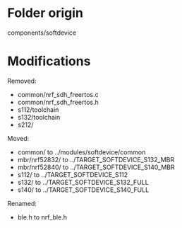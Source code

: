 # Folder origin

components/softdevice

# Modifications

Removed:
 * common/nrf_sdh_freertos.c
 * common/nrf_sdh_freertos.h
 * s112/toolchain
 * s132/toolchain
 * s212/

Moved:
 * common/ to ../modules/softdevice/common
 * mbr/nrf52832/ to ../TARGET_SOFTDEVICE_S132_MBR
 * mbr/nrf52840/ to ../TARGET_SOFTDEVICE_S140_MBR
 * s112/ to ../TARGET_SOFTDEVICE_S112
 * s132/ to ../TARGET_SOFTDEVICE_S132_FULL
 * s140/ to ../TARGET_SOFTDEVICE_S140_FULL

Renamed:
 * ble.h to nrf_ble.h
